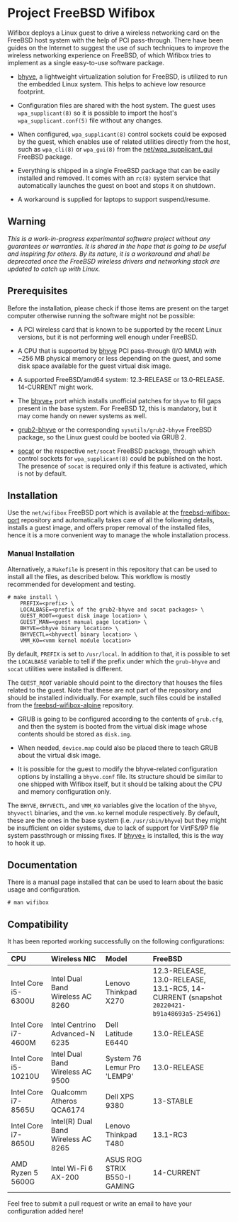 # Project FreeBSD Wifibox

Wifibox deploys a Linux guest to drive a wireless networking card on
the FreeBSD host system with the help of PCI pass-through.  There have
been guides on the Internet to suggest the use of such techniques to
improve the wireless networking experience on FreeBSD, of which
Wifibox tries to implement as a single easy-to-use software package.

- [bhyve], a lightweight virtualization solution for FreeBSD, is
  utilized to run the embedded Linux system.  This helps to achieve
  low resource footprint.

- Configuration files are shared with the host system.  The guest
  uses `wpa_supplicant(8)` so it is possible to import the host's
  `wpa_supplicant.conf(5)` file without any changes.

- When configured, `wpa_supplicant(8)` control sockets could be
  exposed by the guest, which enables use of related utilities
  directly from the host, such as `wpa_cli(8)` or `wpa_gui(8)` from
  the [net/wpa_supplicant_gui] FreeBSD package.

- Everything is shipped in a single FreeBSD package that can be easily
  installed and removed.  It comes with an `rc(8)` system service that
  automatically launches the guest on boot and stops it on shutdown.

- A workaround is supplied for laptops to support suspend/resume.

## Warning

*This is a work-in-progress experimental software project without any
guarantees or warranties.  It is shared in the hope that is going to
be useful and inspiring for others.  By its nature, it is a workaround
and shall be deprecated once the FreeBSD wireless drivers and
networking stack are updated to catch up with Linux.*

## Prerequisites

Before the installation, please check if those items are present on
the target computer otherwise running the software might not be
possible:

- A PCI wireless card that is known to be supported by the recent
  Linux versions, but it is not performing well enough under FreeBSD.

- A CPU that is supported by [bhyve] PCI pass-through (I/O MMU) with
  ~256 MB physical memory or less depending on the guest, and some
  disk space available for the guest virtual disk image.

- A supported FreeBSD/amd64 system: 12.3-RELEASE or 13.0-RELEASE.
  14-CURRENT might work.

- The [bhyve+] port which installs unofficial patches for `bhyve` to
  fill gaps present in the base system.  For FreeBSD 12, this is
  mandatory, but it may come handy on newer systems as well.

- [grub2-bhyve] or the corresponding `sysutils/grub2-bhyve` FreeBSD
  package, so the Linux guest could be booted via GRUB 2.

- [socat] or the respective `net/socat` FreeBSD package, through which
  control sockets for `wpa_supplicant(8)` could be published on the
  host.  The presence of `socat` is required only if this feature is
  activated, which is not by default.

## Installation

Use the `net/wifibox` FreeBSD port which is available at the
[freebsd-wifibox-port] repository and automatically takes care of all
the following details, installs a guest image, and offers proper
removal of the installed files, hence it is a more convenient way to
manage the whole installation process.

### Manual Installation

Alternatively, a `Makefile` is present in this repository that can be
used to install all the files, as described below.  This workflow is
mostly recommended for development and testing.

```console
# make install \
    PREFIX=<prefix> \
    LOCALBASE=<prefix of the grub2-bhyve and socat packages> \
    GUEST_ROOT=<guest disk image location> \
    GUEST_MAN=<guest manual page location> \
    BHYVE=<bhyve binary location> \
    BHYVECTL=<bhyvectl binary location> \
    VMM_KO=<vmm kernel module location>
```

By default, `PREFIX` is set to `/usr/local`.  In addition to that, it
is possible to set the `LOCALBASE` variable to tell if the prefix
under which the `grub-bhyve` and `socat` utilities were installed is
different.

The `GUEST_ROOT` variable should point to the directory that houses
the files related to the guest.  Note that these are not part of the
repository and should be installed individually.  For example, such
files could be installed from the [freebsd-wifibox-alpine] repository.

- GRUB is going to be configured according to the contents of
  `grub.cfg`, and then the system is booted from the virtual disk
  image whose contents should be stored as `disk.img`.

- When needed, `device.map` could also be placed there to teach GRUB
  about the virtual disk image.

- It is possible for the guest to modify the bhyve-related
  configuration options by installing a `bhyve.conf` file.  Its
  structure should be similar to one shipped with Wifibox itself, but
  it should be talking about the CPU and memory configuration only.

The `BHYVE`, `BHYVECTL`, and `VMM_KO` variables give the location of
the `bhyve`, `bhyvectl` binaries, and the `vmm.ko` kernel module
respectively.  By default, these are the ones in the base system
(i.e. `/usr/sbin/bhyve`) but they might be insufficient on older
systems, due to lack of support for VirtFS/9P file system passthrough
or missing fixes.  If [bhyve+] is installed, this is the way to hook
it up.

## Documentation

There is a manual page installed that can be used to learn about the
basic usage and configuration.

```console
# man wifibox
```

## Compatibility

It has been reported working successfully on the following
configurations:

| CPU | Wireless NIC | Model | FreeBSD |
| :-- | :----------- | :---- | :------ |
| Intel Core i5-6300U | Intel Dual Band Wireless AC 8260 | Lenovo Thinkpad X270 | 12.3-RELEASE, 13.0-RELEASE, 13.1-RC5, 14-CURRENT (snapshot `20220421-b91a48693a5-254961`) |
| Intel Core i7-4600M | Intel Centrino Advanced-N 6235 | Dell Latitude E6440 | 13.0-RELEASE |
| Intel Core i5-10210U | Intel Dual Band Wireless AC 9500 | System 76 Lemur Pro 'LEMP9' | 13.0-RELEASE |
| Intel Core i7-8565U | Qualcomm Atheros QCA6174 | Dell XPS 9380 | 13-STABLE |
| Intel Core i7-8650U | Intel(R) Dual Band Wireless AC 8265 | Lenovo Thinkpad T480 | 13.1-RC3 |
| AMD Ryzen 5 5600G | Intel Wi-Fi 6 AX-200 | ASUS ROG STRIX B550-I GAMING | 14-CURRENT |

Feel free to submit a pull request or write an email to have your
configuration added here!

[bhyve]: https://wiki.freebsd.org/bhyve
[bhyve+]: https://github.com/pgj/freebsd-bhyve-plus-port/
[freebsd-wifibox-port]: https://github.com/pgj/freebsd-wifibox-port
[freebsd-wifibox-alpine]: https://github.com/pgj/freebsd-wifibox-alpine
[net/wpa_supplicant_gui]: https://cgit.freebsd.org/ports/tree/net/wpa_supplicant_gui
[grub2-bhyve]: https://github.com/grehan-freebsd/grub2-bhyve
[socat]: http://www.dest-unreach.org/socat/
